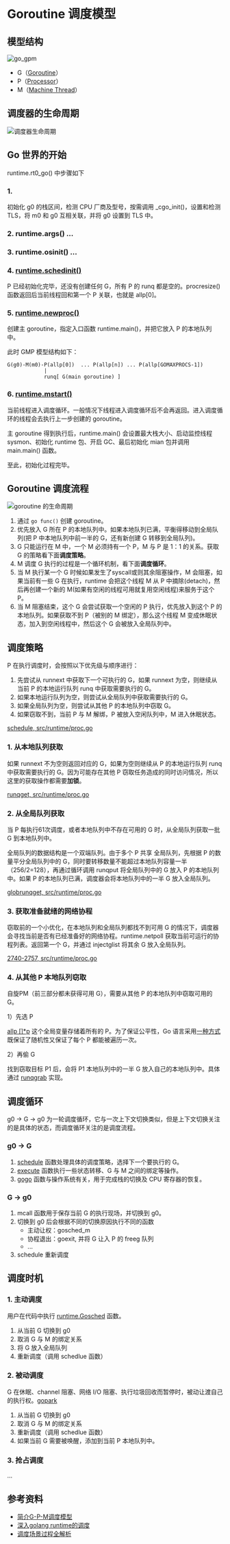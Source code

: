 # Goroutine 调度模型

## 模型结构

![go_gpm](../static/go_gpm.png)

- G（[Goroutine](https://cs.opensource.google/go/go/+/refs/tags/go1.20:src/runtime/runtime2.go;l=407)）
- P（[Processor](https://cs.opensource.google/go/go/+/refs/tags/go1.20:src/runtime/runtime2.go;l=609)）
- M（[Machine Thread](https://cs.opensource.google/go/go/+/refs/tags/go1.20:src/runtime/runtime2.go;l=526)）

## 调度器的生命周期

![调度器生命周期](../static/go_gpm_scheduler_life.png)

## Go 世界的开始

runtime.rt0_go() 中步骤如下

### 1. 

初始化 g0 的栈区间，检测 CPU 厂商及型号，按需调用 _cgo_init()，设置和检测 TLS，将 m0 和 g0 互相关联，并将 g0 设置到 TLS 中。

### 2. runtime.args() ...
### 3. runtime.osinit() ...

### 4. [runtime.schedinit()](https://cs.opensource.google/go/go/+/refs/tags/go1.20:src/runtime/proc.go;l=669-775;bpv=0;bpt=1)

P 已经初始化完毕，还没有创建任何 G，所有 P 的 runq 都是空的。procresize() 函数返回后当前线程回和第一个 P 关联，也就是 allp[0]。

### 5. [runtime.newproc()](https://cs.opensource.google/go/go/+/refs/tags/go1.20:src/runtime/proc.go;l=4238-4254;bpv=1;bpt=1)

创建主 goroutine，指定入口函数 runtime.main()，并把它放入 P 的本地队列中。

此时 GMP 模型结构如下：
```
G(g0)-M(m0)-P(allp[0])  ... P(allp[n]) ... P(allp[GOMAXPROCS-1])
            |
            runq[ G(main goroutine) ]
```

### 6. [runtime.mstart()](https://cs.opensource.google/go/go/+/refs/tags/go1.20:src/runtime/proc.go;l=1416-1465;bpv=0;bpt=1)

当前线程进入调度循环。一般情况下线程进入调度循环后不会再返回。进入调度循环的线程会去执行上一步创建的 goroutine。

主 goroutine 得到执行后，runtime.main() 会设置最大栈大小、启动监控线程 sysmon、初始化 runtime 包、开启 GC、最后初始化 mian 包并调用 main.main() 函数。

至此，初始化过程完毕。

## Goroutine 调度流程

![goroutine 的生命周期](../static/go_func_life.jpeg)

1. 通过 `go func()` 创建 goroutine。
2. 优先放入 G 所在 P 的本地队列中。如果本地队列已满，平衡得移动到全局队列(把 P 中本地队列中前一半的 G，还有新创建 G 转移到全局队列)。
3. G 只能运行在 M 中，一个 M 必须持有一个 P，M 与 P 是 1：1 的关系。获取 G 的策略看下面**调度策略**。
4. M 调度 G 执行的过程是一个循环机制，看下面**调度循环**。
5. 当 M 执行某一个 G 时候如果发生了syscall或则其余阻塞操作，M 会阻塞，如果当前有一些 G 在执行，runtime 会把这个线程 M 从 P 中摘除(detach)，然后再创建一个新的 M(如果有空闲的线程可用就复用空闲线程)来服务于这个 P。
6. 当 M 阻塞结束，这个 G 会尝试获取一个空闲的 P 执行，优先放入到这个 P 的本地队列。如果获取不到 P（被别的 M 绑定），那么这个线程 M 变成休眠状态，加入到空闲线程中，然后这个 G 会被放入全局队列中。

## 调度策略

P 在执行调度时，会按照以下优先级与顺序进行：

1. 先尝试从 runnext 中获取下一个可执行的 G，如果 runnext 为空，则继续从当前 P 的本地运行队列 runq 中获取需要执行的 G。
2. 如果本地运行队列为空，则尝试从全局队列中获取需要执行的 G。
3. 如果全局队列为空，则尝试从其他 P 的本地队列中窃取 G。
4. 如果窃取不到，当前 P 与 M 解绑，P 被放入空闲队列中，M 进入休眠状态。

[schedule, src/runtime/proc.go](https://cs.opensource.google/go/go/+/refs/tags/go1.20:src/runtime/proc.go;l=3318-3388;drc=ffb07d0c66db2f3f33faedf2927f9aa476d47720)

### 1. 从本地队列获取

如果 runnext 不为空则返回对应的 G，如果为空则继续从 P 的本地运行队列 runq 中获取需要执行的 G。因为可能存在其他 P 窃取任务造成的同时访问情况，所以这里的获取操作都需要**加锁**。

[runqget, src/runtime/proc.go](https://cs.opensource.google/go/go/+/refs/tags/go1.20:src/runtime/proc.go;l=6070-6095;bpv=0;bpt=0)

### 2. 从全局队列获取

当 P 每执行61次调度，或者本地队列中不存在可用的 G 时，从全局队列获取一批 G 到本地队列中。

全局队列的数据结构是一个双端队列。由于多个 P 共享 全局队列，先根据 P 的数量平分全局队列中的 G，同时要转移数量不能超过本地队列容量一半（256/2=128），再通过循环调用 runqput 将全局队列中的 G 放入 P 的本地队列中。如果 P 的本地队列已满，调度器会将本地队列中的一半 G 放入全局队列。

[globrunqget, src/runtime/proc.go](https://cs.opensource.google/go/go/+/refs/tags/go1.20:src/runtime/proc.go;l=5753-5782;bpv=1;bpt=1)

### 3. 获取准备就绪的网络协程

窃取前的一个小优化，在本地队列和全局队列都找不到可用 G 的情况下，调度器会寻找当前是否有已经准备好的网络协程。runtime.netpoll 获取当前可运行的协程列表。返回第一个 G，并通过 injectglist 将其余 G 放入全局队列。

[2740-2757, src/runtime/proc.go](https://cs.opensource.google/go/go/+/refs/tags/go1.20:src/runtime/proc.go;l=2740-2757;drc=ffb07d0c66db2f3f33faedf2927f9aa476d47720;bpv=0;bpt=1)

### 4. 从其他 P 本地队列窃取

自旋PM（前三部分都未获得可用 G），需要从其他 P 的本地队列中窃取可用的 G。

1）先选 P

[allp []*p](https://cs.opensource.google/go/go/+/refs/tags/go1.20:src/runtime/runtime2.go;l=1150;bpv=0;bpt=1) 这个全局变量存储着所有的 P。为了保证公平性，Go 语言采用[一种方式](https://cs.opensource.google/go/go/+/refs/tags/go1.20:src/runtime/proc.go;l=3043-3047;bpv=0;bpt=1)既保证了随机性又保证了每个 P 都能被遍历一次。

2）再偷 G

找到窃取目标 P1 后，会将 P1 本地队列中的一半 G 放入自己的本地队列中。具体通过 [runqgrab](https://cs.opensource.google/go/go/+/refs/tags/go1.20:src/runtime/proc.go;l=6136-6190;bpv=0;bpt=1) 实现。

## 调度循环

g0 -> G -> g0 为一轮调度循环，它与一次上下文切换类似，但是上下文切换关注的是具体的状态，而调度循环关注的是调度流程。

### g0 -> G 

1. [schedule](https://cs.opensource.google/go/go/+/refs/tags/go1.20:src/runtime/proc.go;l=3318-3388;drc=ffb07d0c66db2f3f33faedf2927f9aa476d47720) 函数处理具体的调度策略，选择下一个要执行的 G。
2. [execute](https://cs.opensource.google/go/go/+/refs/tags/go1.20:src/runtime/proc.go;l=2619-2666) 函数执行一些状态转移、G 与 M 之间的绑定等操作。
3. [gogo]() 函数与操作系统有关，用于完成栈的切换及 CPU 寄存器的恢复。

### G -> g0

1. mcall 函数用于保存当前 G 的执行现场，并切换到 g0。
2. 切换到 g0 后会根据不同的切换原因执行不同的函数
    - 主动让权：gosched_m
    - 协程退出：goexit, 并将 G 让入 P 的 freeg 队列
    - ...
3. schedule 重新调度

## 调度时机

### 1. 主动调度

用户在代码中执行 [runtime.Gosched](https://cs.opensource.google/go/go/+/refs/tags/go1.20:src/runtime/proc.go;l=3503-3516;drc=ffb07d0c66db2f3f33faedf2927f9aa476d47720) 函数。

1. 从当前 G 切换到 g0
2. 取消 G 与 M 的绑定关系
3. 将 G 放入全局队列
4. 重新调度（调用 schedlue 函数）

### 2. 被动调度

G 在休眠、channel 阻塞、网络 I/O 阻塞、执行垃圾回收而暂停时，被动让渡自己的执行权。[gopark](https://cs.opensource.google/go/go/+/refs/tags/go1.20:src/runtime/proc.go;l=347-382)

1. 从当前 G 切换到 g0
2. 取消 G 与 M 的绑定关系
3. 重新调度（调用 schedlue 函数）
4. 如果当前 G 需要被唤醒，添加到当前 P 本地队列中。

### 3. 抢占调度

...



## 参考资料

- [简介G-P-M调度模型](https://mp.weixin.qq.com/s/1CY3E5daJ5U42orVwzCpaw)
- [深入golang runtime的调度](https://zboya.github.io/post/go_scheduler/#%E6%B7%B1%E5%85%A5golang-runtime%E7%9A%84%E8%B0%83%E5%BA%A6)
- [调度场景过程全解析](https://www.yuque.com/aceld/golang/srxd6d#5c3da99e)




